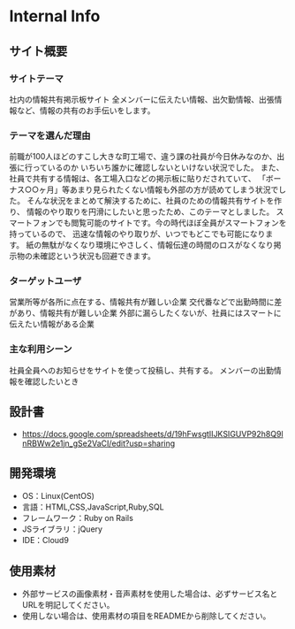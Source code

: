 # Internal Info

## サイト概要
### サイトテーマ
社内の情報共有掲示板サイト
全メンバーに伝えたい情報、出欠勤情報、出張情報など、情報の共有のお手伝いをします。

### テーマを選んだ理由
前職が100人ほどのすこし大きな町工場で、違う課の社員が今日休みなのか、出張に行っているのか
いちいち誰かに確認しないといけない状況でした。
また、社員で共有する情報は、各工場入口などの掲示板に貼りだされていて、
「ボーナス○○ヶ月」等あまり見られたくない情報も外部の方が読めてしまう状況でした。
そんな状況をまとめて解決するために、社員のための情報共有サイトを作り、
情報のやり取りを円滑にしたいと思ったため、このテーマとしました。
スマートフォンでも閲覧可能のサイトです。今の時代ほぼ全員がスマートフォンを持っているので、
迅速な情報のやり取りが、いつでもどこでも可能になります。
紙の無駄がなくなり環境にやさしく、情報伝達の時間のロスがなくなり掲示物の未確認という状況も回避できます。

### ターゲットユーザ
営業所等が各所に点在する、情報共有が難しい企業
交代番などで出勤時間に差があり、情報共有が難しい企業
外部に漏らしたくないが、社員にはスマートに伝えたい情報がある企業


### 主な利用シーン
社員全員へのお知らせをサイトを使って投稿し、共有する。
メンバーの出勤情報を確認したいとき

## 設計書
- https://docs.google.com/spreadsheets/d/19hFwsgtIIJKSIGUVP92h8Q9lnRBWw2e1jn_gSe2VaCI/edit?usp=sharing
## 開発環境
- OS：Linux(CentOS)
- 言語：HTML,CSS,JavaScript,Ruby,SQL
- フレームワーク：Ruby on Rails
- JSライブラリ：jQuery
- IDE：Cloud9

## 使用素材
- 外部サービスの画像素材・音声素材を使用した場合は、必ずサービス名とURLを明記してください。
- 使用しない場合は、使用素材の項目をREADMEから削除してください。

